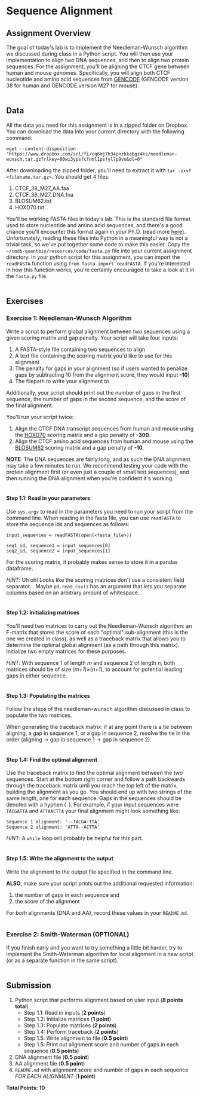 # Sequence Alignment

## Assignment Overview

The goal of today's lab is to implement the Needleman-Wunsch algorithm we discussed during class in a Python script. You will then use your implementation to align two DNA sequences, and then to align two protein sequences. For the assignment, you'll be aligning the CTCF gene between human and mouse genomes. Specifically, you will align both CTCF nucleotide and amino acid sequences from [GENCODE](https://www.gencodegenes.org/) (GENCODE version 38 for human and GENCODE version M27 for mouse).<br><br>

## Data

All the data you need for this assignment is in a zipped folder on Dropbox. You can download the data into your current directory with the following command:

```
wget --content-disposition "https://www.dropbox.com/scl/fi/cq6mj7h34pnzkkabgz4ks/needleman-wunsch.tar.gz?rlkey=00wi3ypsfcfnml1psfyl7p9vu&dl=0"
```

After downloading the zipped folder, you'll need to extract it with `tar -zxvf <filename.tar.gz>`. You should get 4 files:
1. CTCF_38_M27_AA.faa
2. CTCF_38_M27_DNA.fna
3. BLOSUM62.txt
4. HOXD70.txt

You'll be working FASTA files in today's lab. This is the standard file format used to store nucleotide and amino acid sequences, and there's a good chance you'll encounter this format again in your Ph.D. (read more [here](https://blast.ncbi.nlm.nih.gov/Blast.cgi?CMD=Web&PAGE_TYPE=BlastDocs&DOC_TYPE=BlastHelp)). Unfortunately, reading these files into Python in a meaningful way is not a trivial task, so we've put together some code to make this easier. Copy the `~/cmdb-quantbio/resources/code/fasta.py` file into your current assignment directory. In your python script for this assignment, you can import the `readFASTA`  function using `from fasta import readFASTA`. If you're interested in how this function works, you're certainly encouraged to take a look at it in the `fasta.py` file.<br><br>

## Exercises

### Exercise 1: Needleman-Wunsch Algorithm

Write a script to perform global alignment between two sequences using a given scoring matrix and gap penalty. Your script will take four inputs:
1. A FASTA-style file containing two sequences to align
2. A text file containing the scoring matrix you'd like to use for this alignment
3. The penalty for gaps in your alignment (so if users wanted to penalize gaps by subtracting 10 from the alignment score, they would input **-10**)
4. The filepath to write your alignment to

Additionally, your script should print out the number of gaps in the first sequence, the number of gaps in the second sequence, and the score of the final alignment.

You'll run your script twice:
1. Align the CTCF DNA transcript sequences from human and mouse using the [HOXD70](https://pubmed.ncbi.nlm.nih.gov/11928468/) scoring matrix and a gap penalty of **-300**.
2. Align the CTCF amino acid sequences from human and mouse using the [BLOSUM62](https://www.pnas.org/content/89/22/10915) scoring matrix and a gap penalty of **-10**.

**NOTE**: The DNA sequences are fairly long, and as such the DNA alignment may take a few minutes to run. We recommend testing your code with the protein alignment first (or even just a couple of small test sequences), and then running the DNA alignment when you're confident it's working.<br><br>

#### **Step 1.1: Read in your parameters**

Use `sys.argv` to read in the parameters you need to run your script from the command line. When reading in the fasta file, you can use `readFASTA` to store the sequence ids and sequences as follows:

```
input_sequences = readFASTA(open(<fasta_file>))

seq1_id, sequence1 = input_sequences[0]
seq2_id, sequence2 = input_sequences[1]
```

For the scoring matrix, it probably makes sense to store it in a pandas dataframe.

*HINT*: Uh oh! Looks like the scoring matrices don't use a consistent field separator... Maybe `pd.read_csv()` has an argument that lets you separate columns based on an arbitrary amount of whitespace...<br><br>

#### **Step 1.2: Initializing matrices**

You'll need two matrices to carry out the Needleman-Wunsch algorithm: an F-matrix that stores the score of each "optimal" sub-alignment (this is the one we created in class), as well as a traceback matrix that allows you to determine the optimal global alignment (as a path through this matrix). Initialize two empty matrices for these purposes.

*HINT*: With sequence 1 of length *m* and sequence 2 of length *n*, both matrices should be of size (*m+1*)×(*n+1*), to account for potential leading gaps in either sequence.<br><br>

#### **Step 1.3: Populating the matrices**

Follow the steps of the needleman-wunsch algorithm discussed in class to populate the two matrices.

When generating the traceback matrix: if at any point there is a tie between aligning, a gap in sequence 1, or a gap in sequence 2, resolve the tie in the order (aligning -> gap in sequence 1 -> gap in sequence 2).<br><br>

#### **Step 1.4: Find the optimal alignment**

Use the traceback matrix to find the optimal alignment between the two sequences. Start at the bottom right corner and follow a path backwards through the traceback matrix until you reach the top left of the matrix, building the alignment as you go. You should end up with two strings of the same length, one for each sequence. Gaps in the sequences should be denoted with a hyphen (`-`). For example, if your input sequences were `TACGATTA` and `ATTAACTTA` your final alignment might look something like:

```
Sequence 1 alignment: '--TACGA-TTA'
Sequence 2 alignment: 'ATTA--ACTTA'
```

*HINT*: A `while` loop will probably be helpful for this part.<br><br>

#### **Step 1.5: Write the alignment to the output**

Write the alignment to the output file specified in the command line.

**ALSO**, make sure your script prints out the additional requested information:
1. the number of gaps in each sequence and
2. the score of the  alignment 

For *both* alignments (DNA and AA), record these values in your `README.md`.<br><br>

### Exercise 2: Smith-Waterman (OPTIONAL)

If you finish early and you want to try something a little bit harder, try to implement the Smith-Waterman algorithm for local alignment in a new script (or as a separate function in the same script).<br><br>

## Submission

1. Python script that performs alignment based on user input (**8 points total**)
	* Step 1.1: Read in inputs (**2 points**)
	* Step 1.2: Initialize matrices (**1 point**)
	* Step 1.3: Populate matrices (**2 points**)
	* Step 1.4: Perform traceback (**2 points**) 
	* Step 1.5: Write alignment to file (**0.5 point**)
	* Step 1.5: Print out alignment score and number of gaps in each sequence (**0.5 points**)
2. DNA alignment file (**0.5 point**)
3. AA alignment file (**0.5 point**)
4. `README.md` with alignment score and number of gaps in each sequence *FOR EACH ALIGNMENT* (**1 point**)

**Total Points: 10**

<br><br>
